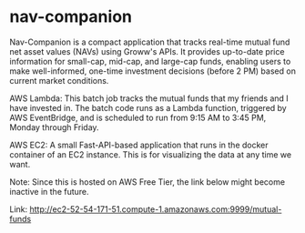# nav-companion

Nav-Companion is a compact application that tracks real-time mutual fund net asset values (NAVs) using Groww's APIs. It provides up-to-date price information for small-cap, mid-cap, and large-cap funds, enabling users to make well-informed, one-time investment decisions (before 2 PM) based on current market conditions.

AWS Lambda: This batch job tracks the mutual funds that my friends and I have invested in. The batch code runs as a Lambda function, triggered by AWS EventBridge, and is scheduled to run from 9:15 AM to 3:45 PM, Monday through Friday.

AWS EC2: A small Fast-API-based application that runs in the docker container of an EC2 instance. This is for visualizing the data at any time we want.

Note: Since this is hosted on AWS Free Tier, the link below might become inactive in the future.

Link: http://ec2-52-54-171-51.compute-1.amazonaws.com:9999/mutual-funds
